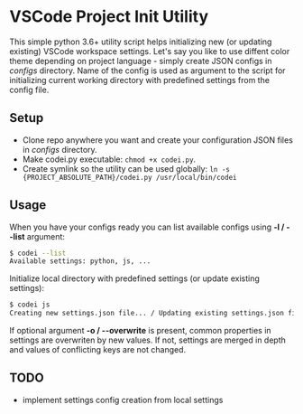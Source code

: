 # VSCode Project Init Utility

This simple python 3.6+ utility script helps initializing new
(or updating existing) VSCode workspace settings.
Let's say you like to use diffent color theme
depending on project language - simply create JSON configs in *configs*
directory.
Name of the config is used as argument to the script for initializing
current working directory with predefined settings from the config file.

## Setup

- Clone repo anywhere you want and create your configuration JSON files
in *configs* directory.
- Make codei.py executable: `chmod +x codei.py`.
- Create symlink so the utility can be used globally:
`ln -s {PROJECT_ABSOLUTE_PATH}/codei.py /usr/local/bin/codei`


## Usage

When you have your configs ready you can list available configs using
**-l / --list** argument:

```bash
$ codei --list
Available settings: python, js, ...
```

Initialize local directory with predefined settings
(or update existing settings):

```bash
$ codei js
Creating new settings.json file... / Updating existing settings.json file...
```

If optional argument **-o / --overwrite** is present, common properties in
settings are overwriten by new values. If not, settings are merged
in depth and values of conflicting keys are not changed.

## TODO

- implement settings config creation from local settings
